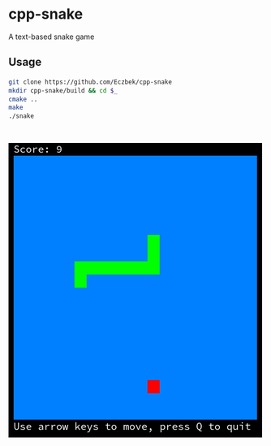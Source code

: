 # cpp-snake
A text-based snake game

## Usage
```bash
git clone https://github.com/Eczbek/cpp-snake
mkdir cpp-snake/build && cd $_
cmake ..
make
./snake
```

&nbsp;

![screenshot](screenshot.png)
